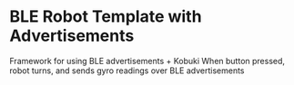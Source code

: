 BLE Robot Template with Advertisements
================

Framework for using BLE advertisements + Kobuki
When button pressed, robot turns, and sends gyro readings over BLE advertisements


